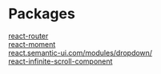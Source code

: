 # Packages
[react-router](https://reacttraining.com/react-router/)  
[react-moment](https://www.npmjs.com/package/react-moment)  
[react.semantic-ui.com/modules/dropdown/](https://react.semantic-ui.com/modules/dropdown/)  
[react-infinite-scroll-component](https://www.npmjs.com/package/react-infinite-scroll-component)  
